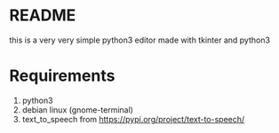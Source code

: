 # README
this is a very very simple python3 editor made with tkinter and python3


# Requirements
1. python3
2. debian linux (gnome-terminal)
3. text_to_speech from https://pypi.org/project/text-to-speech/
